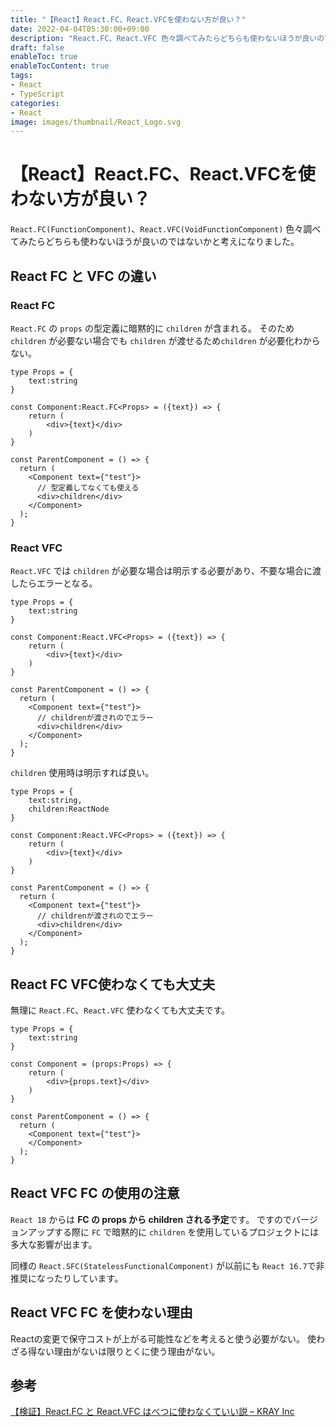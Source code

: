 ```yaml
---
title: "【React】React.FC、React.VFCを使わない方が良い？"
date: 2022-04-04T05:30:00+09:00
description: "React.FC、React.VFC 色々調べてみたらどちらも使わないほうが良いのではないかと考えになりました"
draft: false
enableToc: true
enableTocContent: true
tags: 
- React
- TypeScript
categories: 
- React
image: images/thumbnail/React_Logo.svg
---
```


# 【React】React.FC、React.VFCを使わない方が良い？
`React.FC(FunctionComponent)`、`React.VFC(VoidFunctionComponent)` 色々調べてみたらどちらも使わないほうが良いのではないかと考えになりました。

## React FC と VFC の違い

### React FC
`React.FC` の `props` の型定義に暗黙的に `children` が含まれる。
そのため `children` が必要ない場合でも `children` が渡せるため`children` が必要化わからない。

```javascript:sample.tsx
type Props = {
    text:string
}

const Component:React.FC<Props> = ({text}) => {
    return (
        <div>{text}</div>
    )
}

const ParentComponent = () => {
  return (
    <Component text={"test"}>
      // 型定義してなくても使える
      <div>children</div>
    </Component>
  );
}
```
### React VFC
`React.VFC` では `children` が必要な場合は明示する必要があり、不要な場合に渡したらエラーとなる。

```javascript:sample.tsx
type Props = {
    text:string
}

const Component:React.VFC<Props> = ({text}) => {
    return (
        <div>{text}</div>
    )
}

const ParentComponent = () => {
  return (
    <Component text={"test"}>
      // childrenが渡されのでエラー
      <div>children</div>
    </Component>
  );
}
```

`children` 使用時は明示すれば良い。
```javascript:sample.tsx
type Props = {
    text:string,
    children:ReactNode
}

const Component:React.VFC<Props> = ({text}) => {
    return (
        <div>{text}</div>
    )
}

const ParentComponent = () => {
  return (
    <Component text={"test"}>
      // childrenが渡されのでエラー
      <div>children</div>
    </Component>
  );
}
```


## React FC VFC使わなくても大丈夫
無理に `React.FC`、`React.VFC` 使わなくても大丈夫です。
```javascript:sample.tsx
type Props = {
    text:string
}

const Component = (props:Props) => {
    return (
        <div>{props.text}</div>
    )
}

const ParentComponent = () => {
  return (
    <Component text={"test"}>
    </Component>
  );
}
```

## React VFC FC の使用の注意
`React 18` からは **FC の props から children される予定**です。
ですのでバージョンアップする際に `FC` で暗黙的に `children` を使用しているプロジェクトには多大な影響が出ます。

同様の `React.SFC(StatelessFunctionalComponent)` が以前にも `React 16.7`で非推奨になったりしています。

## React VFC FC を使わない理由
Reactの変更で保守コストが上がる可能性などを考えると使う必要がない。
使わざる得ない理由がないは限りとくに使う理由がない。

## 参考
<a href="https://kray.jp/blog/dont-have-to-use-react-fc-and-react-vfc/" target="_blank" rel="nofollow noopener">【検証】React.FC と React.VFC はべつに使わなくていい説 &#8211; KRAY Inc</a>
